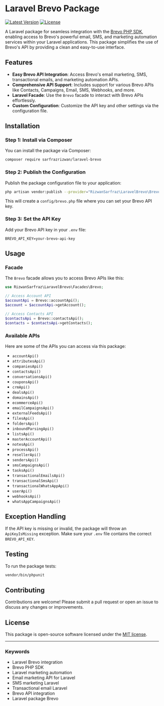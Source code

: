 # Laravel Brevo Package

[![Latest Version](https://img.shields.io/github/v/release/sarfrazrizwan/laravel-brevo.svg)](https://github.com/sarfrazrizwan/laravel-brevo/releases)
[![License](https://img.shields.io/github/license/sarfrazrizwan/laravel-brevo.svg)](https://github.com/sarfrazrizwan/laravel-brevo/blob/main/LICENSE)

A Laravel package for seamless integration with the [Brevo PHP SDK](https://github.com/getbrevo/brevo-php), enabling access to Brevo's powerful email, SMS, and marketing automation services within your Laravel applications. This package simplifies the use of Brevo's API by providing a clean and easy-to-use interface.

## Features

- **Easy Brevo API Integration**: Access Brevo's email marketing, SMS, transactional emails, and marketing automation APIs.
- **Comprehensive API Support**: Includes support for various Brevo APIs like Contacts, Campaigns, Email, SMS, Webhooks, and more.
- **Laravel Facade**: Use the `Brevo` facade to interact with Brevo APIs effortlessly.
- **Custom Configuration**: Customize the API key and other settings via the configuration file.

## Installation

### Step 1: Install via Composer

You can install the package via Composer:

```bash
composer require sarfrazrizwan/laravel-brevo
```

### Step 2: Publish the Configuration

Publish the package configuration file to your application:

```bash
php artisan vendor:publish --provider="RizwanSarfraz\LaravelBrevo\BrevoServiceProvider" --tag="config"
```

This will create a `config/brevo.php` file where you can set your Brevo API key.

### Step 3: Set the API Key

Add your Brevo API key in your `.env` file:

```env
BREVO_API_KEY=your-brevo-api-key
```

## Usage

### Facade

The `Brevo` facade allows you to access Brevo APIs like this:

```php
use RizwanSarfraz\LaravelBrevo\Facades\Brevo;

// Access Account API
$accountApi = Brevo::accountApi();
$account = $accountApi->getAccount();

// Access Contacts API
$contactsApi = Brevo::contactsApi();
$contacts = $contactsApi->getContacts();
```

### Available APIs

Here are some of the APIs you can access via this package:

- `accountApi()`
- `attributesApi()`
- `companiesApi()`
- `contactsApi()`
- `conversationsApi()`
- `couponsApi()`
- `crmApi()`
- `dealsApi()`
- `domainsApi()`
- `ecommerceApi()`
- `emailCampaignsApi()`
- `externalFeedsApi()`
- `filesApi()`
- `foldersApi()`
- `inboundParsingApi()`
- `listsApi()`
- `masterAccountApi()`
- `notesApi()`
- `processApi()`
- `resellerApi()`
- `sendersApi()`
- `smsCampaignsApi()`
- `tasksApi()`
- `transactionalEmailsApi()`
- `transactionalSmsApi()`
- `transactionalWhatsAppApi()`
- `userApi()`
- `webhooksApi()`
- `whatsAppCampaignsApi()`

## Exception Handling

If the API key is missing or invalid, the package will throw an `ApiKeyIsMissing` exception. Make sure your `.env` file contains the correct `BREVO_API_KEY`.

## Testing

To run the package tests:

```bash
vendor/bin/phpunit
```

## Contributing

Contributions are welcome! Please submit a pull request or open an issue to discuss any changes or improvements.

## License

This package is open-source software licensed under the [MIT license](https://github.com/sarfrazrizwan/laravel-brevo/blob/main/LICENSE).

---

### Keywords

- Laravel Brevo integration
- Brevo PHP SDK
- Laravel marketing automation
- Email marketing API for Laravel
- SMS marketing Laravel
- Transactional email Laravel
- Brevo API integration
- Laravel package Brevo

